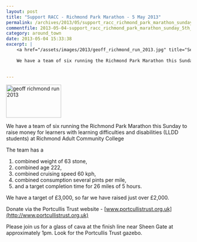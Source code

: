 ```yaml
---
layout: post
title: "Support RACC - Richmond Park Marathon - 5 May 2013"
permalink: /archives/2013/05/support_racc_richmond_park_marathon_sunday_5th_may.html
commentfile: 2013-05-04-support_racc_richmond_park_marathon_sunday_5th_may
category: around_town
date: 2013-05-04 15:33:38
excerpt: |
    <a href="/assets/images/2013/geoff_richmond_run_2013.jpg" title="See larger version of - geoff richmond run 2013"><img src="/assets/images/2013/geoff_richmond_run_2013_thumb.jpg" width="150" height="90" alt="geoff richmond run 2013" class="photo right" /></a>
    
    We have a team of six running the Richmond Park Marathon this Sunday to raise money for learners with learning difficulties and disabilities (LLDD students) at Richmond Adult Community College
    

---
```


<a href="/assets/images/2013/geoff_richmond_run_2013.jpg" title="See larger version of - geoff richmond run 2013"><img src="/assets/images/2013/geoff_richmond_run_2013_thumb.jpg" width="150" height="90" alt="geoff richmond run 2013" class="photo right" /></a>

We have a team of six running the Richmond Park Marathon this Sunday to raise money for learners with learning difficulties and disabilities (LLDD students) at Richmond Adult Community College

The team has a

1.  combined weight of 63 stone,
2.  combined age 222,
3.  combined cruising speed 60 kph,
4.  combined consumption several pints per mile,
5.  and a target completion time for 26 miles of 5 hours.

We have a target of £3,000, so far we have raised just over £2,000.

Donate via the Portcullis Trust website - [www.portcullistrust.org.uk](http://www.portcullistrust.org.uk)

Please join us for a glass of cava at the finish line near Sheen Gate at approximately 1pm. Look for the Portcullis Trust gazebo.

